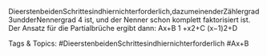 DieerstenbeidenSchrittesindhiernichterforderlich,dazumeinenderZählergrad3undderNennergrad
4 ist, und der Nenner schon komplett faktorisiert ist. Der Ansatz für die Partialbrüche ergibt dann:
Ax+B
1 +x2+C
(x−1)2+D

   Tags & Topics:
   #DieerstenbeidenSchrittesindhiernichterforderlich
   #Ax+B